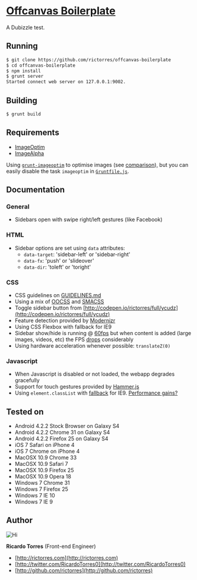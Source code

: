 # [Offcanvas Boilerplate](http://github.com/rictorres/offcanvas-boilerplate)
A Dubizzle test.

## Running
```bash
$ git clone https://github.com/rictorres/offcanvas-boilerplate
$ cd offcanvas-boilerplate
$ npm install
$ grunt server
Started connect web server on 127.0.0.1:9002.
```


## Building
```bash
$ grunt build
```


## Requirements
- [ImageOptim](http://imageoptim.com/)
- [ImageAlpha](http://pngmini.com/)

Using [`grunt-imageoptim`](https://github.com/JamieMason/grunt-imageoptim) to optimise images (see [comparison](http://jamiemason.github.io/ImageOptim-CLI/)), but you can easily disable the task `imageoptim` in [`Gruntfile.js`](https://github.com/rictorres/offcanvas-boilerplate/blob/master/Gruntfile.js).


## Documentation

### General
- Sidebars open with swipe right/left gestures (like Facebook)

### HTML
- Sidebar options are set using `data` attributes:
  - `data-target`: 'sidebar-left' or 'sidebar-right'
  - `data-fx`: 'push' or 'slideover'
  - `data-dir`: 'toleft' or 'toright'

### CSS
- CSS guidelines on [GUIDELINES.md](https://github.com/rictorres/offcanvas-boilerplate/blob/master/GUIDELINES.md)
- Using a mix of [OOCSS](https://github.com/stubbornella/oocss/wiki) and [SMACSS](http://smacss.com/)
- Toggle sidebar button from [http://codepen.io/rictorres/full/ycudz](http://codepen.io/rictorres/full/ycudz)
- Feature detection provided by [Modernizr](http://modernizr.com)
- Using CSS Flexbox with fallback for IE9
- Sidebar show/hide is running @ [60fps](http://d.pr/i/tFvP) but when content is added (large images, videos, etc) the FPS [drops](http://d.pr/i/3vl0) considerably
- Using hardware acceleration whenever possible: `translateZ(0)`

### Javascript
- When Javascript is disabled or not loaded, the webapp degrades gracefully
- Support for touch gestures provided by [Hammer.js](https://github.com/EightMedia/hammer.js)
- Using `element.classList` with [fallback](https://gist.github.com/devongovett/1381839) for IE9. [Performance gains?](http://www.youtube.com/watch?v=hZJacl2VkKo)


## Tested on
- Android 4.2.2 Stock Browser on Galaxy S4
- Android 4.2.2 Chrome 31 on Galaxy S4
- Android 4.2.2 Firefox 25 on Galaxy S4
- iOS 7 Safari on iPhone 4
- iOS 7 Chrome on iPhone 4
- MacOSX 10.9 Chrome 33
- MacOSX 10.9 Safari 7
- MacOSX 10.9 Firefox 25
- MacOSX 10.9 Opera 18
- Windows 7 Chrome 31
- Windows 7 Firefox 25
- Windows 7 IE 10
- Windows 7 IE 9


## Author

![Hi](http://gravatar.com/avatar/414738201197c2a837b986748c80e16e?s=90)

**Ricardo Torres** (Front-end Engineer)

- [http://rictorres.com](http://rictorres.com)
- [http://twitter.com/RicardoTorres0](http://twitter.com/RicardoTorres0)
- [http://github.com/rictorres](http://github.com/rictorres)